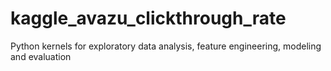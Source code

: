 # kaggle_avazu_clickthrough_rate
Python kernels for exploratory data analysis, feature engineering, modeling and evaluation
